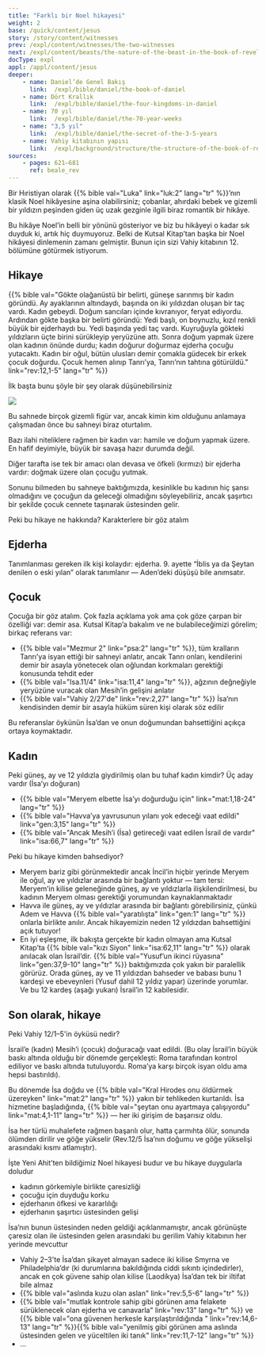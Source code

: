 ```yaml
---
title: "Farklı bir Noel hikayesi"
weight: 2
base: /quick/content/jesus
story: /story/content/witnesses
prev: /expl/content/witnesses/the-two-witnesses
next: /expl/content/beasts/the-nature-of-the-beast-in-the-book-of-revelation
docType: expl
appl: /appl/content/jesus
deeper:
    - name: Daniel’de Genel Bakış
      link:  /expl/bible/daniel/the-book-of-daniel
    - name: Dört Krallık
      link:  /expl/bible/daniel/the-four-kingdoms-in-daniel
    - name: 70 yıl
      link:  /expl/bible/daniel/the-70-year-weeks
    - name: "3,5 yıl"
      link:  /expl/bible/daniel/the-secret-of-the-3-5-years
    - name: Vahiy kitabının yapısı
      link:  /expl/background/structure/the-structure-of-the-book-of-revelation
sources: 
    - pages: 621–681
      ref: beale_rev
---
```


Bir Hıristiyan olarak {{% bible val="Luka" link="luk:2" lang="tr" %}}’nın klasik Noel hikâyesine aşina olabilirsiniz; çobanlar, ahırdaki bebek ve gizemli bir yıldızın peşinden giden üç uzak gezginle ilgili biraz romantik bir hikâye.

Bu hikâye Noel’in belli bir yönünü gösteriyor ve biz bu hikâyeyi o kadar sık duyduk ki, artık hiç duymuyoruz. Belki de Kutsal Kitap’tan başka bir Noel hikâyesi dinlemenin zamanı gelmiştir. Bunun için sizi Vahiy kitabının 12. bölümüne götürmek istiyorum.

## Hikaye

<a name="1bad"></a>
{{% bible val="Gökte olağanüstü bir belirti, güneşe sarınmış bir kadın göründü. Ay ayaklarının altındaydı, başında on iki yıldızdan oluşan bir taç vardı. Kadın gebeydi. Doğum sancıları içinde kıvranıyor, feryat ediyordu. Ardından gökte başka bir belirti göründü: Yedi başlı, on boynuzlu, kızıl renkli büyük bir ejderhaydı bu. Yedi başında yedi taç vardı. Kuyruğuyla gökteki yıldızların üçte birini sürükleyip yeryüzüne attı. Sonra doğum yapmak üzere olan kadının önünde durdu; kadın doğurur doğurmaz ejderha çocuğu yutacaktı. Kadın bir oğul, bütün ulusları demir çomakla güdecek bir erkek çocuk doğurdu. Çocuk hemen alınıp Tanrı’ya, Tanrı’nın tahtına götürüldü." link="rev:12,1-5" lang="tr" %}}

İlk başta bunu şöyle bir şey olarak düşünebilirsiniz

![](/images/Dragon-and-woman-revelation-luther-bibel.jpg) <!-- https://commons.wikimedia.org/wiki/File:Dragon-and-woman-revelation-luther-bibel.jpg" -->

Bu sahnede birçok gizemli figür var, ancak kimin kim olduğunu anlamaya çalışmadan önce bu sahneyi biraz oturtalım.

Bazı ilahi niteliklere rağmen bir kadın var: hamile ve doğum yapmak üzere. En hafif deyimiyle, büyük bir savaşa hazır durumda değil.

Diğer tarafta ise tek bir amacı olan devasa ve öfkeli (kırmızı) bir ejderha vardır: doğmak üzere olan çocuğu yutmak.

Sonunu bilmeden bu sahneye baktığımızda, kesinlikle bu kadının hiç şansı olmadığını ve çocuğun da geleceği olmadığını söyleyebiliriz, ancak şaşırtıcı bir şekilde çocuk cennete taşınarak üstesinden gelir.

Peki bu hikaye ne hakkında? Karakterlere bir göz atalım

## Ejderha

<a name="ddd2"></a>
Tanımlanması gereken ilk kişi kolaydır: ejderha. 9. ayette “İblis ya da Şeytan denilen o eski yılan” olarak tanımlanır — Aden’deki düşüşü bile anımsatır.

## Çocuk

<a name="8ae1"></a>
Çocuğa bir göz atalım. Çok fazla açıklama yok ama çok göze çarpan bir özelliği var: demir asa. Kutsal Kitap’a bakalım ve ne bulabileceğimizi görelim; birkaç referans var:

- {{% bible val="Mezmur 2" link="psa:2" lang="tr" %}}, tüm kralların Tanrı’ya isyan ettiği bir sahneyi anlatır, ancak Tanrı onları, kendilerini demir bir asayla yönetecek olan oğlundan korkmaları gerektiği konusunda tehdit eder
- {{% bible val="Isa.11/4" link="isa:11,4" lang="tr" %}}, ağzının değneğiyle yeryüzüne vuracak olan Mesih’in gelişini anlatır
- {{% bible val="Vahiy 2/27'de" link="rev:2,27" lang="tr" %}} İsa’nın kendisinden demir bir asayla hüküm süren kişi olarak söz edilir

Bu referanslar öykünün İsa’dan ve onun doğumundan bahsettiğini açıkça ortaya koymaktadır.

## Kadın

<a name="8384"></a>
Peki güneş, ay ve 12 yıldızla giydirilmiş olan bu tuhaf kadın kimdir? Üç aday vardır (İsa’yı doğuran)

- {{% bible val="Meryem elbette İsa’yı doğurduğu için" link="mat:1,18-24" lang="tr" %}}
- {{% bible val="Havva’ya yavrusunun yılanı yok edeceği vaat edildi" link="gen:3,15" lang="tr" %}}
- {{% bible val="Ancak Mesih’i (İsa) getireceği vaat edilen İsrail de vardır" link="isa:66,7" lang="tr" %}}

Peki bu hikaye kimden bahsediyor?

- Meryem bariz gibi görünmektedir ancak İncil’in hiçbir yerinde Meryem ile oğul, ay ve yıldızlar arasında bir bağlantı yoktur — tam tersi: Meryem’in kilise geleneğinde güneş, ay ve yıldızlarla ilişkilendirilmesi, bu kadının Meryem olması gerektiği yorumundan kaynaklanmaktadır
- Havva ile güneş, ay ve yıldızlar arasında bir bağlantı görebilirsiniz, çünkü Adem ve Havva {{% bible val="yaratılışta" link="gen:1" lang="tr" %}} onlarla birlikte anılır. Ancak hikayemizin neden 12 yıldızdan bahsettiğini açık tutuyor!
- En iyi eşleşme, ilk bakışta gerçekte bir kadın olmayan ama Kutsal Kitap’ta {{% bible val="kızı Siyon" link="isa:62,11" lang="tr" %}} olarak anılacak olan İsrail’dir. {{% bible val="Yusuf’un ikinci rüyasına" link="gen:37,9-10" lang="tr" %}} baktığımızda çok yakın bir paralellik görürüz. Orada güneş, ay ve 11 yıldızdan bahseder ve babası bunu 1 kardeşi ve ebeveynleri (Yusuf dahil 12 yıldız yapar) üzerinde yorumlar. Ve bu 12 kardeş (aşağı yukarı) İsrail’in 12 kabilesidir.

## Son olarak, hikaye

<a name="c879"></a>
Peki Vahiy 12/1–5'in öyküsü nedir?

İsrail’e (kadın) Mesih’i (çocuk) doğuracağı vaat edildi. (Bu olay İsrail’in büyük baskı altında olduğu bir dönemde gerçekleşti: Roma tarafından kontrol ediliyor ve baskı altında tutuluyordu. Roma’ya karşı birçok isyan oldu ama hepsi bastırıldı).

Bu dönemde İsa doğdu ve {{% bible val="Kral Hirodes onu öldürmek üzereyken" link="mat:2" lang="tr" %}} yakın bir tehlikeden kurtarıldı. İsa hizmetine başladığında, {{% bible val="şeytan onu ayartmaya çalışıyordu" link="mat:4,1-11" lang="tr" %}} — her iki girişim de başarısız oldu.

İsa her türlü muhalefete rağmen başarılı olur, hatta çarmıhta ölür, sonunda ölümden dirilir ve göğe yükselir (Rev.12/5 İsa’nın doğumu ve göğe yükselişi arasındaki kısmı atlamıştır).

İşte Yeni Ahit’ten bildiğimiz Noel hikayesi budur ve bu hikaye duygularla doludur

- kadının görkemiyle birlikte çaresizliği
- çocuğu için duyduğu korku
- ejderhanın öfkesi ve kararlılığı
- ejderhanın şaşırtıcı üstesinden gelişi

İsa’nın bunun üstesinden neden geldiği açıklanmamıştır, ancak görünüşte çaresiz olan ile üstesinden gelen arasındaki bu gerilim Vahiy kitabının her yerinde mevcuttur

- Vahiy 2–3'te İsa’dan şikayet almayan sadece iki kilise Smyrna ve Philadelphia’dır (ki durumlarına bakıldığında ciddi sıkıntı içindedirler), ancak en çok güvene sahip olan kilise (Laodikya) İsa’dan tek bir iltifat bile almaz
- {{% bible val="aslında kuzu olan aslan" link="rev:5,5-6" lang="tr" %}}
- {{% bible val="mutlak kontrole sahip gibi görünen ama felakete sürüklenecek olan ejderha ve canavarla" link="rev:13" lang="tr" %}} ve {{% bible val="ona güvenen herkesle karşılaştırıldığında " link="rev:14,6-13" lang="tr" %}}{{% bible val="yenilmiş gibi görünen ama aslında üstesinden gelen ve yüceltilen iki tanık" link="rev:11,7-12" lang="tr" %}}
- …
